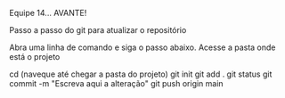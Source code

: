 Equipe 14...  AVANTE!

Passo a passo do git para atualizar o repositório

Abra uma linha de comando e siga o passo abaixo.
Acesse a pasta onde está o projeto

cd (naveque até chegar a pasta do projeto)
git init
git add .
git status
git commit -m "Escreva aqui a alteração"
git push origin main
